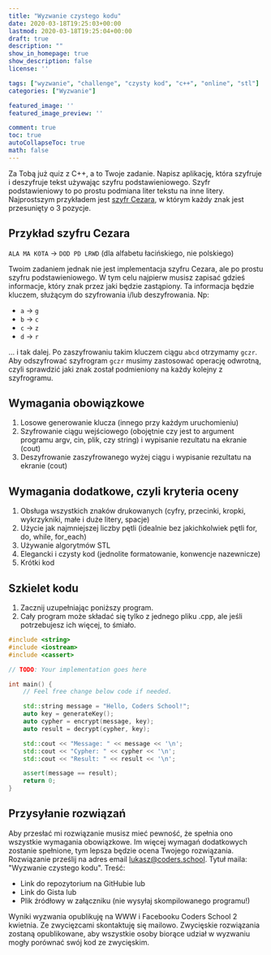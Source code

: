 ```yaml
---
title: "Wyzwanie czystego kodu"
date: 2020-03-18T19:25:03+00:00
lastmod: 2020-03-18T19:25:04+00:00
draft: true
description: ""
show_in_homepage: true
show_description: false
license: ''

tags: ["wyzwanie", "challenge", "czysty kod", "c++", "online", "stl"]
categories: ["Wyzwanie"]

featured_image: ''
featured_image_preview: ''

comment: true
toc: true
autoCollapseToc: true
math: false
---
```


Za Tobą już quiz z C++, a to Twoje zadanie. Napisz aplikację, która szyfruje i deszyfruje tekst używając szyfru podstawieniowego. Szyfr podstawieniowy to po prostu podmiana liter tekstu na inne litery. Najprostszym przykładem jest [szyfr Cezara](2), w którym każdy znak jest przesunięty o 3 pozycje. 

## Przykład szyfru Cezara

`ALA MA KOTA` → `DOD PD LRWD` (dla alfabetu łacińskiego, nie polskiego)

Twoim zadaniem jednak nie jest implementacja szyfru Cezara, ale po prostu szyfru podstawieniowego. W tym celu najpierw musisz zapisać gdzieś informacje, który znak przez jaki będzie zastąpiony. Ta informacja będzie kluczem, służącym do szyfrowania i/lub deszyfrowania. Np:

* `a` → `g`
* `b` → `c`
* `c` → `z`
* `d` → `r`

... i tak dalej. Po zaszyfrowaniu takim kluczem ciągu `abcd` otrzymamy `gczr`. Aby odszyfrować szyfrogram `gczr` musimy zastosować operację odwrotną, czyli sprawdzić jaki znak został podmieniony na każdy kolejny z szyfrogramu. 

## Wymagania obowiązkowe

1. Losowe generowanie klucza (innego przy każdym uruchomieniu)
2. Szyfrowanie ciągu wejściowego (obojętnie czy jest to argument programu argv, cin, plik, czy string) i wypisanie rezultatu na ekranie (cout)
3. Deszyfrowanie zaszyfrowanego wyżej ciągu i wypisanie rezultatu na ekranie (cout)

## Wymagania dodatkowe, czyli kryteria oceny

1. Obsługa wszystkich znaków drukowanych (cyfry, przecinki, kropki, wykrzykniki, małe i duże litery, spacje)
2. Użycie jak najmniejszej liczby pętli (idealnie bez jakichkolwiek pętli for, do, while, for_each)
3. Używanie algorytmów STL
4. Elegancki i czysty kod (jednolite formatowanie, konwencje nazewnicze)
5. Krótki kod

## Szkielet kodu

1. Zacznij uzupełniając poniższy program.
2. Cały program może składać się tylko z jednego pliku .cpp, ale jeśli potrzebujesz ich więcej, to śmiało.

```cpp
#include <string> 
#include <iostream> 
#include <cassert>

// TODO: Your implementation goes here

int main() {
    // Feel free change below code if needed.

    std::string message = "Hello, Coders School!";
    auto key = generateKey();
    auto cypher = encrypt(message, key);
    auto result = decrypt(cypher, key);

    std::cout << "Message: " << message << '\n';
    std::cout << "Cypher: " << cypher << '\n';
    std::cout << "Result: " << result << '\n';

    assert(message == result);
    return 0;
}
```

## Przysyłanie rozwiązań

Aby przesłać mi rozwiązanie musisz mieć pewność, że spełnia ono wszystkie wymagania obowiązkowe. Im więcej wymagań dodatkowych zostanie spełnione, tym lepsza będzie ocena Twojego rozwiązania. Rozwiązanie prześlij na adres email [lukasz@coders.school](2). Tytuł maila: "Wyzwanie czystego kodu". Treść:
* Link do repozytorium na GitHubie lub
* Link do Gista lub
* Plik źródłowy w załączniku (nie wysyłaj skompilowanego programu!)

Wyniki wyzwania opublikuję na WWW i Facebooku Coders School 2 kwietnia. Ze zwycięzcami skontaktuję się mailowo. Zwycięskie rozwiązania zostaną opublikowane, aby wszystkie osoby biorące udział w wyzwaniu mogły porównać swój kod ze zwycięskim.

 [1]: [https://pl.wikipedia.org/wiki/Szyfr_Cezara]
 [2]: [mailto:lukasz@coders.school]